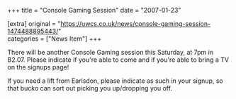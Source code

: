 +++
title = "Console Gaming Session"
date = "2007-01-23"

[extra]
original = "https://uwcs.co.uk/news/console-gaming-session-1474488895443/"    
categories = ["News Item"]
+++

There will be another Console Gaming session this Saturday, at 7pm in B2.07. Please indicate if you're able to come and if you're able to bring a TV on the signups page\!

If you need a lift from Earlsdon, please indicate as such in your signup, so that bucko can sort out picking you up/dropping you off.

